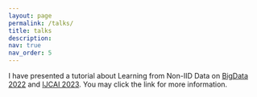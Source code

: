 ```yaml
---
layout: page
permalink: /talks/
title: talks
description:
nav: true
nav_order: 5
---
```


I have presented a tutorial about Learning from Non-IID Data on <a href='https://sites.google.com/view/bigdata22-noniid/'>BigData 2022</a> and <a href='https://sites.google.com/view/ijcai23-noniid/'>IJCAI 2023</a>. You may click the link for more information. 